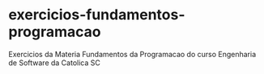# exercicios-fundamentos-programacao
Exercicios da Materia Fundamentos da Programacao do curso Engenharia de Software da Catolica SC
